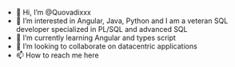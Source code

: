 - 👋 Hi, I’m @Quovadixxx
- 👀 I’m interested in Angular, Java, Python and I am a veteran SQL developer specialized in PL/SQL and advanced SQL
- 🌱 I’m currently learning Angular and types script
- 💞️ I’m looking to collaborate on datacentric applications
- 📫 How to reach me here

<!---
Quovadixxx/Quovadixxx is a ✨ special ✨ repository because its `README.md` (this file) appears on your GitHub profile.
You can click the Preview link to take a look at your changes.
--->
